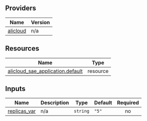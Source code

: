 <!-- BEGIN_TF_DOCS -->
## Providers

| Name | Version |
|------|---------|
| <a name="provider_alicloud"></a> [alicloud](#provider\_alicloud) | n/a |

## Resources

| Name | Type |
|------|------|
| [alicloud_sae_application.default](https://registry.terraform.io/providers/hashicorp/alicloud/latest/docs/resources/sae_application) | resource |

## Inputs

| Name | Description | Type | Default | Required |
|------|-------------|------|---------|:--------:|
| <a name="input_replicas_var"></a> [replicas\_var](#input\_replicas\_var) | n/a | `string` | `"5"` | no |
<!-- END_TF_DOCS -->    